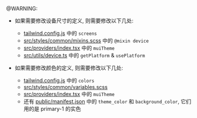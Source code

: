 @WARNING:
- 如果需要修改设备尺寸的定义, 则需要修改以下几处:
    - [tailwind.config.js](tailwind.config.js) 中的 `screens`
    - [src/styles/common/mixins.scss](src/styles/common/mixins.scss) 中的 `@mixin device`
    - [src/providers/index.tsx](src/providers/index.tsx) 中的 `muiTheme`
    - [src/utils/device.ts](src/utils/device.ts) 中的 `getPlatform` & `usePlatform`

- 如果需要修改颜色的定义, 则需要修改以下几处:
    - [tailwind.config.js](tailwind.config.js) 中的 `colors`
    - [src/styles/common/variables.scss](src/styles/common/variables.scss)
    - [src/providers/index.tsx](src/providers/index.tsx) 中的 `muiTheme`
    - 还有 [public/manifest.json](public/manifest.json) 中的 `theme_color` 和 `background_color`, 它们用的是 primary-1 的实色
